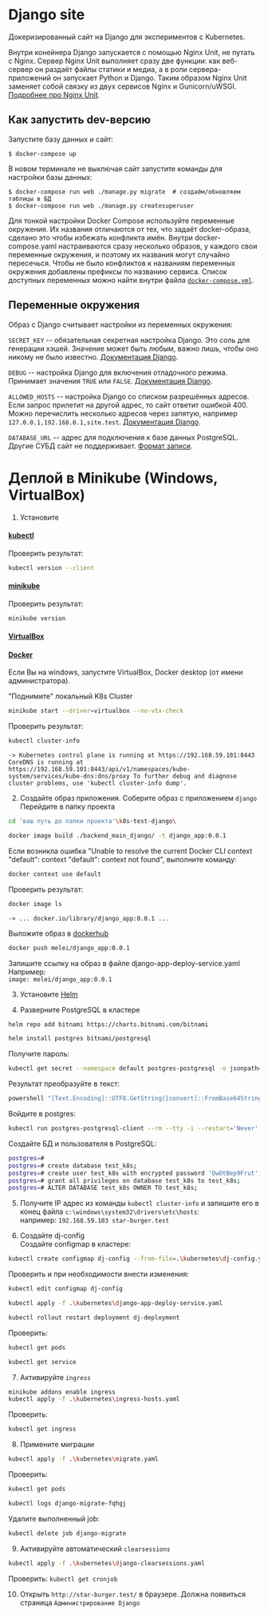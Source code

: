 # Django site

Докеризированный сайт на Django для экспериментов с Kubernetes.

Внутри конейнера Django запускается с помощью Nginx Unit, не путать с Nginx. Сервер Nginx Unit выполняет сразу две функции: как веб-сервер он раздаёт файлы статики и медиа, а в роли сервера-приложений он запускает Python и Django. Таким образом Nginx Unit заменяет собой связку из двух сервисов Nginx и Gunicorn/uWSGI. [Подробнее про Nginx Unit](https://unit.nginx.org/).

## Как запустить dev-версию

Запустите базу данных и сайт:

```shell-session
$ docker-compose up
```

В новом терминале не выключая сайт запустите команды для настройки базы данных:

```shell-session
$ docker-compose run web ./manage.py migrate  # создаём/обновляем таблицы в БД
$ docker-compose run web ./manage.py createsuperuser
```

Для тонкой настройки Docker Compose используйте переменные окружения. Их названия отличаются от тех, что задаёт docker-образа, сделано это чтобы избежать конфликта имён. Внутри docker-compose.yaml настраиваются сразу несколько образов, у каждого свои переменные окружения, и поэтому их названия могут случайно пересечься. Чтобы не было конфликтов к названиям переменных окружения добавлены префиксы по названию сервиса. Список доступных переменных можно найти внутри файла [`docker-compose.yml`](./docker-compose.yml).

## Переменные окружения

Образ с Django считывает настройки из переменных окружения:

`SECRET_KEY` -- обязательная секретная настройка Django. Это соль для генерации хэшей. Значение может быть любым, важно лишь, чтобы оно никому не было известно. [Документация Django](https://docs.djangoproject.com/en/3.2/ref/settings/#secret-key).

`DEBUG` -- настройка Django для включения отладочного режима. Принимает значения `TRUE` или `FALSE`. [Документация Django](https://docs.djangoproject.com/en/3.2/ref/settings/#std:setting-DEBUG).

`ALLOWED_HOSTS` -- настройка Django со списком разрешённых адресов. Если запрос прилетит на другой адрес, то сайт ответит ошибкой 400. Можно перечислить несколько адресов через запятую, например `127.0.0.1,192.168.0.1,site.test`. [Документация Django](https://docs.djangoproject.com/en/3.2/ref/settings/#allowed-hosts).

`DATABASE_URL` -- адрес для подключения к базе данных PostgreSQL. Другие СУБД сайт не поддерживает. [Формат записи](https://github.com/jacobian/dj-database-url#url-schema).



# Деплой в Minikube (Windows, VirtualBox)

1. Установите  
#### [kubectl](https://kubernetes.io/ru/docs/tasks/tools/install-kubectl/)  
Проверить результат:
```sh
kubectl version --client
```
#### [minikube](https://minikube.sigs.k8s.io/docs/start/)  
Проверить результат:
```sh
minikube version
```
#### [VirtualBox](https://www.virtualbox.org/)
#### [Docker](https://docs.docker.com/get-docker/)  
Если Вы на windows, запустите VirtualBox, Docker desktop (от имени администратора).  

"Поднимите" локальный K8s Cluster
```sh
minikube start --driver=virtualbox --no-vtx-check
```
Проверить результат:
```sh
kubectl cluster-info
```
`-> Kubernetes control plane is running at https://192.168.59.101:8443
CoreDNS is running at https://192.168.59.101:8443/api/v1/namespaces/kube-system/services/kube-dns:dns/proxy
To further debug and diagnose cluster problems, use 'kubectl cluster-info dump'.`

2. Создайте образ приложения.
Соберите образ с приложением `django`    
Перейдите в папку проекта  
```sh
cd 'ваш путь до папки проекта'\k8s-test-django\
```
```sh
docker image build ./backend_main_django/ -t django_app:0.0.1
```
Если возникла ошибка "Unable to resolve the current Docker CLI context "default": context "default": context not found", выполните команду:
```sh
docker context use default
```
Проверить результат:
```sh
docker image ls
```
`-> ... docker.io/library/django_app:0.0.1 ...`

Выложите образ в [dockerhub](https://hub.docker.com/)
```sh
docker push melei/django_app:0.0.1
``` 
Запишите ссылку на образ в файле django-app-deploy-service.yaml    
Например:  
`image: melei/django_app:0.0.1`

3. Установите [Helm](https://helm.sh/)

4. Разверните PostgreSQL в кластере
```sh
helm repo add bitnami https://charts.bitnami.com/bitnami
```
```sh
helm install postgres bitnami/postgresql
```
Получите пароль:  
```sh
kubectl get secret --namespace default postgres-postgresql -o jsonpath="{.data.postgres-password}"
```
Результат преобразуйте в текст:
```sh
powershell "[Text.Encoding]::UTF8.GetString([convert]::FromBase64String('ПАРОЛЬ_ИЗ_ПРЕДЫДУЩЕГО_ШАГА'))"
```
Войдите в postgres:
```sh
kubectl run postgres-postgresql-client --rm --tty -i --restart='Never' --namespace default --image docker.io/bitnami/postgresql:16.0.0-debian-11-r13 --env="PGPASSWORD=ПАРОЛЬ_ИЗ_ПРЕДЫДУЩЕГО_ШАГА" --command -- psql --host postgres-postgresql -U postgres -d postgres -p 5432
```
Создайте БД и пользователя в PostgreSQL:
```sh
postgres=#
postgres=# create database test_k8s;
postgres=# create user test_k8s with encrypted password 'OwOtBep9Frut';
postgres=# grant all privileges on database test_k8s to test_k8s;
postgres=# ALTER DATABASE test_k8s OWNER TO test_k8s;
```

5. Получите IP адрес из команды `kubectl cluster-info` и запишите его в конец файла `c:\windows\system32\drivers\etc\hosts`:  
например: `192.168.59.103 star-burger.test`

6. Создайте dj-config  
Создайте configmap в кластере:  
```sh
kubectl create configmap dj-config --from-file=.\kubernetes\dj-config.yaml
```
Проверить и при необходимости внести изменения:
```sh
kubectl edit configmap dj-config
```
```sh
kubectl apply -f .\kubernetes\django-app-deploy-service.yaml
```
```sh
kubectl rollout restart deployment dj-deployment
```
Проверить:  
```sh
kubectl get pods
```  
```sh
kubectl get service
```

7. Активируйте `ingress`
```sh
minikube addons enable ingress
kubectl apply -f .\kubernetes\ingress-hosts.yaml
```
Проверить:
```sh
kubectl get ingress
```

8. Примените миграции
```sh
kubectl apply -f .\kubernetes\migrate.yaml
```
Проверить:
```sh
kubectl get pods
```
```sh
kubectl logs django-migrate-fqhgj
```
Удалите выполненный job:
```sh
kubectl delete job django-migrate
```

9. Активируйте автоматический `clearsessions`
```sh
kubectl apply -f .\kubernetes\django-clearsessions.yaml
```
Проверить:
```kubectl get cronjob```

10. Открыть `http://star-burger.test/` в браузере. Должна появиться страница `Администрирование Django`
